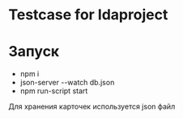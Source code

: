 # Testcase for Idaproject

# Запуск
- npm i
- json-server --watch db.json
- npm run-script start

Для хранения карточек используется json файл
